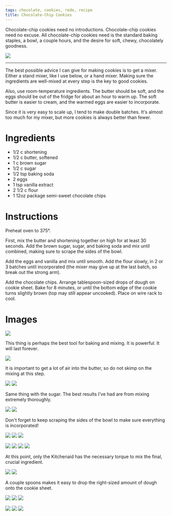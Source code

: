 ```yaml
---
tags: chocolate, cookies, redo, recipe
title: Chocolate-Chip Cookies
---
```


Chocolate-chip cookies need no introductions. Chocolate-chip cookies need no
excuse.  All chocolate-chip cookies need is the standard baking staples, a
bowl, a couple hours, and the desire for soft, chewy, chocolately goodness.

![](baked-2.jpg)

---

The best possible advice I can give for making cookies is to get a mixer.
Either a stand mixer, like I use below, or a hand mixer. Making sure the
ingredients are well-mixed at every step is the key to good cookies.

Also, use room-temperature ingredients. The butter should be soft, and the eggs
should be out of the fridge for about an hour to warm up. The soft butter is
easier to cream, and the warmed eggs are easier to incorporate.

Since it is very easy to scale up, I tend to make double batches. It's almost
too much for my mixer, but more cookies is always better than fewer.

# Ingredients

* 1/2 c shortening
* 1/2 c butter, softened
* 1 c brown sugar
* 1/2 c sugar
* 1/2 tsp baking soda
* 2 eggs
* 1 tsp vanilla extract
* 2 1/2 c flour
* 1 12oz package semi-sweet chocolate chips

# Instructions

Preheat oven to 375°.

First, mix the butter and shortening together on high for at least 30 seconds.
Add the brown sugar, sugar, and baking soda and mix until combined, making sure
to scrape the sides of the bowl.

Add the eggs and vanilla and mix until smooth. Add the flour slowly, in 2 or 3
batches until incorporated (the mixer may give up at the last batch, so break
out the strong arm).

Add the chocolate chips. Arrange tablespoon-sized drops of dough on cookie
sheet.  Bake for 8 minutes, or until the bottom edge of the cookie turns
slightly brown (top may still appear uncooked). Place on wire rack to cool.

# Images

![](ingredients.jpg)

This thing is perhaps the best tool for baking and mixing. It is powerful. It
will last forever.

![](tool.jpg)

It is important to get a lot of air into the butter, so do not skimp on the
mixing at this step.

![](creaming-butter-1.jpg)
![](creaming-butter-2.jpg)

Same thing with the sugar. The best results I've had are from mixing extremely
thoroughly.

![](adding-sugar-1.jpg)
![](adding-sugar-2.jpg)

Don't forget to keep scraping the sides of the bowl to make sure everything is
incorporated!

![](adding-liquid-1.jpg)
![](adding-liquid-2.jpg)
![](adding-liquid-3.jpg)

![](adding-flour-1.jpg)
![](adding-flour-2.jpg)
![](adding-flour-3.jpg)
![](adding-flour-4.jpg)

At this point, only the Kitchenaid has the necessary torque to mix the final,
crucial ingredient.

![](adding-chips-1.jpg)
![](adding-chips-2.jpg)

A couple spoons makes it easy to drop the right-sized amount of dough onto the
cookie sheet.

![](portioning-1.jpg)
![](portioning-2.jpg)
![](portioning-3.jpg)

![](baked-1.jpg)
![](baked-2.jpg)
![](baked-3.jpg)

